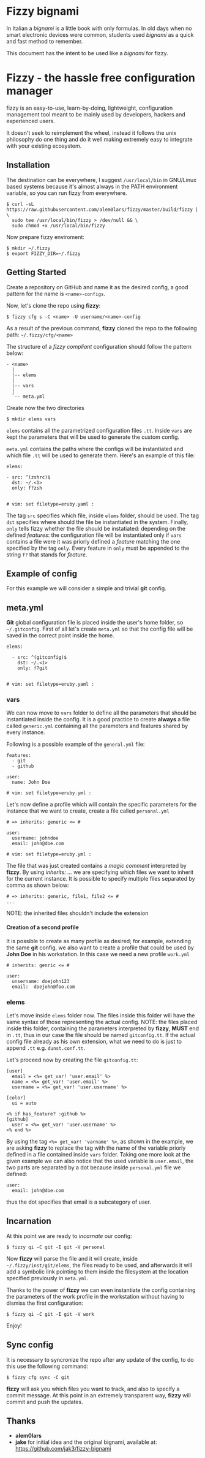 # Fizzy bignami
In Italian a *bignami* is a little book with only formulas. In old days when no
smart electronic devices were common, students used *bignami* as a quick and
fast method to remember.

This document has the intent to be used like a *bignami* for fizzy.

# Fizzy - the hassle free configuration manager
fizzy is an easy-to-use, learn-by-doing, lightweight, configuration management
tool meant to be mainly used by developers, hackers and experienced users.

It doesn't seek to reimplement the wheel, instead it follows the unix philosophy
do one thing and do it well making extremely easy to integrate with your 
existing ecosystem.

## Installation
The destination can be everywhere, I suggest `/usr/local/bin` in GNU/Linux 
based systems because it's almost always in the PATH environment variable, 
so you can run fizzy from everywhere.

```
$ curl -sL https://raw.githubusercontent.com/alem0lars/fizzy/master/build/fizzy | \
  sudo tee /usr/local/bin/fizzy > /dev/null && \
  sudo chmod +x /usr/local/bin/fizzy
```

Now prepare fizzy enviroment:

```
$ mkdir ~/.fizzy
$ export FIZZY_DIR=~/.fizzy
```

## Getting Started
Create a repository on GitHub and name it as the desired config, a good pattern
for the name is `<name>-configs`.

Now, let's clone the repo using **fizzy**:
```
$ fizzy cfg s -C <name> -U username/<name>-config
```
As a result of the previous command, **fizzy** cloned the repo to the following
path:
`~/.fizzy/cfg/<name>`

The structure of a *fizzy compliant* configuration should follow the pattern
below:
```
- <name>
  |
  |-- elems
  |
  |-- vars
  |
  `-- meta.yml
```
Create now the two directories
```
$ mkdir elems vars
```

`elems` contains all the parametrized configuration files `.tt`. Inside `vars`
are kept the parameters that will be used to generate the custom config.

`meta.yml` contains the paths where the configs will be instantiated and which
file `.tt` will be used to generate them.
Here's an example of this file:
```
elems:

- src: ^(zshrc)$
  dst: ~/.<1>
  only: f?zsh


# vim: set filetype=eruby.yaml :
```
The tag `src` specifies which file, inside `elems` folder, should be used. The
tag `dst` specifies where should the file be instantiated in the system.
Finally, `only` tells fizzy whether the file should be instatiated:
depending on the defined *features*: the configuration file will be instantiated
only if `vars` contains a file were it was priorly defined a *feature* matching
the one specified by the tag `only`. Every feature in `only` must be appended to
the string `f?` that stands for *feature*.

## Example of config

For this example we will consider a simple and trivial **git** config.

## meta.yml

**Git** global configuration file is placed inside the user's home folder, so
`~/.gitconfig`.
First of all let's create `meta.yml` so that the config file will be saved
in the correct point inside the home.
```
elems:

  - src: ^(gitconfig)$
    dst: ~/.<1>
    only: f?git


# vim: set filetype=eruby.yaml :
```

### vars

We can now move to `vars` folder to define all the parameters that should be
instantiated inside the config.
It is a good practice to create **always** a file called `generic.yml`
containing all the parameters and features shared by every instance.

Following is a possible example of the `general.yml` file:
```
features:
  - git
  - github

user:
  name: John Doe

# vim: set filetype=eruby.yml :
```

Let's now define a profile which will contain the specific parameters for the
instance that we want to create, create a file called `personal.yml`
```
# => inherits: generic <= #

user:
  username: johndoe
  email: john@doe.com

# vim: set filetype=eruby.yml :
```
The file that was just created contains a *magic comment* interpreted by
**fizzy**. By using *inherits: ...* we are specifying which files we want to
inherit for the current instance.
It is possible to specify multiple files separated by comma as shown below:
```
# => inherits: generic, file1, file2 <= #
...
```
NOTE: the inherited files shouldn't include the extension

#### Creation of a second profile

It is possible to create as many profile as desired; for example, extending the
same **git** config, we also want to create a profile that could be used by
**John Doe** in his workstation. In this case we need a new profile `work.yml`
```
# inherits: genric <= #

user:
  unsername: doejohn123
  email:  doejohn@foo.com
```

### elems

Let's move inside `elems` folder now. The files inside this folder will have the
same syntax of those representing the actual config.
NOTE: the files placed inside this folder, containing the parameters interpreted
by **fizzy**, **MUST** end in `.tt`, thus in our case the file should be named
`gitconfig.tt`. If the actual config file already as his own extension, what we
need to do is just to append `.tt` e.g. `dunst.conf.tt`.

Let's proceed now by creating the file `gitconfig.tt`:
```
[user]
  email = <%= get_var! 'user.email' %>
  name = <%= get_var! 'user.email' %>
  username = <%= get_var! 'user.username' %>

[color]
  ui = auto

<% if has_feature? :github %>
[github]
  user = <%= get_var! 'user.username' %>
<% end %>
```
By using the tag `<%= get_var! 'varname' %>`, as shown in the example, we are
asking **fizzy** to replace the tag with the name of the variable priorly
defined in a file contained inside `vars` folder. Taking one more look at the
given example we can also notice that the used variable is `user.email`, the two
parts are separated by a dot because inside `personal.yml` file we defined:
```
user:
  email: john@doe.com
```
thus the dot specifies that email is a subcategory of user.

## Incarnation

At this point we are ready to *incarnate* our config:
```
$ fizzy qi -C git -I git -V personal
```
Now **fizzy** will parse the file and it will create, inside
`~/.fizzy/inst/git/elems`, the files ready to be used, and afterwards it will
add a symbolic link pointing to them inside the filesystem at the location
specified previously in `meta.yml`.

Thanks to the power of **fizzy** we can even instantiate the config containing
the parameters of the work profile in the workstation without having to dismiss
the first configuration:
```
$ fizzy qi -C git -I git -V work
```

Enjoy!

## Sync config

It is necessary to syncronize the repo after any update of the config, to do
this use the following command:
```
$ fizzy cfg sync -C git
```
**fizzy** will ask you which files you want to track, and also to specify a
commit message. At this point in an extremely transparent way, **fizzy** will
commit and push the updates.

## Thanks

* **alem0lars**
* **jake**
  for initial idea and the original bignami,
  available at: https://github.com/jak3/fizzy-bignami
